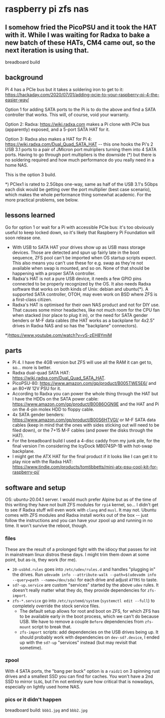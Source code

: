 # raspberry pi zfs nas

## I somehow fried the PicoPSU and it took the HAT with it. While I was waiting for Radxa to bake a new batch of these HATs, CM4 came out, so the next iteration is using that.

breadboard build

## background

Pi 4 has a PCIe bus but it takes a soldering iron to get to it: https://hackaday.com/2020/07/01/adding-pcie-to-your-raspberry-pi-4-the-easier-way/

Option 1 for adding SATA ports to the Pi is to do the above and find a SATA controller that works. This will, of course, void your warranty.

Option 2: Radxa: https://wiki.radxa.com makes a Pi clone with PCIe bus (apparently) exposed, and a 5-port SATA HAT for it.

Option 3: Radxa also makes a HAT for Pi 4: https://wiki.radxa.com/Dual_Quad_SATA_HAT -- this one hooks the Pi's 2 USB 3.1 ports to a pair of JMicron port mulripliers turning them into 4 SATA ports. Having to go through port multipliers is the downside (*) but there is no soldering required and how much performance do you really need in a home NAS.

This is the option 3 build.

*) PCIex1 is rated to 2.5Gbps one-way, same as half of the USB 3.1's 5Gbps each disk would be getting over the port multiplier (best case scenario), which makes the whole performance thing somewhat academic. For the more practical problems, see below.

## lessons learned

Go for option 1 or wait for a Pi with accessible PCIe bus: it's too obviously useful to keep locked down, so it's likely that Raspberry Pi Foundation will soon release one.

  * With USB to SATA HAT your drives show up as USB mass storage devices. Those are detected and spun up fairly late in the boot sequence, ZFS pool can't be imported when OS startup scripts expect. This also means you can't use these for e.g. swap as they're not available when swap is mounted, and so on. None of that should be happening with a proper SATA controller. 
  * Radxa's HAT is not a pure USB device, it needs a few GPIO pins connected to be properly recognized by the OS. It also needs Radxa software that works on both kinds of Unix: debian and ubuntu(*). A supported SATA controller, OTOH, may even work on BSD where ZFS is a first-class citizen.
  * Radxa's HAT is optimised for their own NAS product and not for DIY use. That causes some minor headaches, like not much room for the CPU fan when stacked (nor place to plug it in), or the need for SATA gender benders or M-F data cables (the HAT works as a backplane for 4x2.5" drives in Radxa NAS and so has the "backplane" connectors).

*)https://www.youtube.com/watch?v=vS-zEH8YmiM

## parts

  * Pi 4. I have the 4GB version but ZFS will use all the RAM it can get to, so... more is better.
  * Radxa dual-quad SATA HAT: https://wiki.radxa.com/Dual_Quad_SATA_HAT.
  * PicoPSU-80: https://www.amazon.com/gp/product/B005TWE5E6/ and an 80+W 12V PSU for it. 
  * According to Radxa you can power the whole thing through the HAT but I have the HDDs on the SATA power cable: https://www.amazon.com/gp/product/B0086OGN9E and the HAT and Pi on the 4-pin molex HDD to floppy cable.
  * 4x SATA gender benders: https://www.amazon.com/gp/product/B00S6HTVGI/ or M-F SATA data cables (keep in mind that the ones with sides sticking out will need to be filed down), or the 7+15 M-F cables (and power the disks through the HAT).
  * For the breadboard build I used a 4-disc caddy from my junk pile, for the final version I'm considering the IcyDock MB074SP-1B with hot-swap backplane.
  * I might get the ATX HAT for the final product if it looks like I can get it to play nice with the Radxa HAT: https://www.tindie.com/products/tomtibbetts/mini-atx-psu-cool-kit-for-raspberry-pi/

## software and setup

OS: ubuntu-20.04.1 server. I would much prefer Alpine but as of the time of this writing they have not built ZFS modules for `rpi4` kernel, so... I didn't get to see if Radxa stuff will even work with `clang` and `musl`. It may not. Ubuntu comes with ZFS modules and Radxa install works out of the box -- just follow the instructions and you can have your zpool up and running in no time. It won't survive the reboot, though.

### files

These are the result of a prolonged fight with the idiocy that passes for init in mainstream linux distros these days. I might trim them down at some point, but as-is, they work (for me).

  * `20-usbhd.rules` goes into `/etc/udev/rules.d` and handles "plugging in" the drives. Run `udevadm info --attribute-walk --path=$(udevadm info --query=path --name=/dev/sda)` for each drive and adjust `ATTRS` to taste.
  * `sd?-up.service` are custom "services" started by the above `udev` rules. It doesn't really matter what they do, they provide dependencies for `zfs-import`.
  * `zfs-*.service` go into `/etc/systemd/system` (`systemctl edit --full`) to completely override the stock service files. 
    * The default setup allows for root and boot on ZFS, for which ZFS has to be available early in the boot process, which we can't do because USB. We have to remove a couple `Before` dependencies from `zfs-mount` script to break that.
    * `zfs-import` scripts: add dependencies on the USB drives being up. It should probably work with dependencies on `dev-sd?.device`, I ended up with the `sd?-up` "services" instead (but may revisit that sometime).

### zpool

With 4 SATA ports, the "bang per buck" option is a `raidz1` on 3 spinning rust drives and a smallest SSD you can find for caches. You won't have a 2nd SSD to mirror `SLOG`, but I'm not entirely sure how critical that is nowadays, especially on lightly used home NAS.

### pics or it didn't happen

breadboard build: `bbb1.jpg` and `bbb2.jpg`

